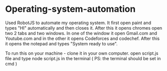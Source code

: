 # Operating-system-automation

Used RobotJS to automate my operating system.
It first open paint and types "HI" automatically and then closes it. After this it opens chromes open two 2 tabs and two windows.
In one of the window it open Gmail.com and Youtube.com and in the other it opens Codeforces and codechef.
After this it opens the notepad and types "System ready to use".


To run this on your machine -
clone it in your own computer.
open script.js file and type node script.js in the terminal ( PS: the terminal should be set in cmd )
